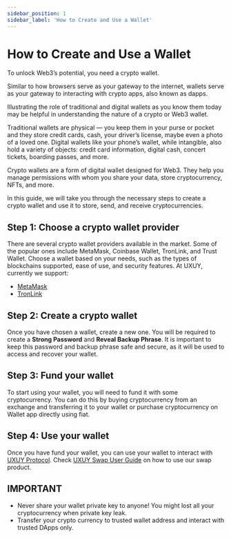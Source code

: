 ```yaml
---
sidebar_position: 1
sidebar_label: 'How to Create and Use a Wallet'
---
```

# How to Create and Use a Wallet

To unlock Web3’s potential, you need a crypto wallet.

Similar to how browsers serve as your gateway to the internet, wallets serve as your gateway to interacting with crypto apps, also known as dapps.

Illustrating the role of traditional and digital wallets as you know them today may be helpful in understanding the nature of a crypto or Web3 wallet.

Traditional wallets are physical — you keep them in your purse or pocket and they store credit cards, cash, your driver’s license, maybe even a photo of a loved one. Digital wallets like your phone’s wallet, while intangible, also hold a variety of objects: credit card information, digital cash, concert tickets, boarding passes, and more.

Crypto wallets are a form of digital wallet designed for Web3. They help you manage permissions with whom you share your data, store cryptocurrency, NFTs, and more.

In this guide, we will take you through the necessary steps to create a crypto wallet and use it to store, send, and receive cryptocurrencies.

## Step 1: Choose a crypto wallet provider

There are several crypto wallet providers available in the market. Some of the popular ones include MetaMask, Coinbase Wallet, TronLink, and Trust Wallet. Choose a wallet based on your needs, such as the types of blockchains supported, ease of use, and security features. At UXUY, currently we support:
- [MetaMask](https://metamask.io/)
- [TronLink](https://www.tronlink.org/)

## Step 2: Create a crypto wallet

Once you have chosen a wallet, create a new one. You will be required to create a **Strong Password** and **Reveal Backup Phrase**. It is important to keep this password and backup phrase safe and secure, as it will be used to access and recover your wallet.

## Step 3: Fund your wallet

To start using your wallet, you will need to fund it with some cryptocurrency. You can do this by buying cryptocurrency from an exchange and transferring it to your wallet or purchase cryptocurrency on Wallet app directly using fiat.

## Step 4: Use your wallet

Once you have fund your wallet, you can use your wallet to interact with [UXUY Protocol](https://uxuy.com/en/swap). Check [UXUY Swap User Guide](products/swap/guide.md) on how to use our swap product.

## IMPORTANT
- Never share your wallet private key to anyone! You might lost all your cryptocurrency when private key leak.
- Transfer your crypto currency to trusted wallet address and interact with trusted DApps only.